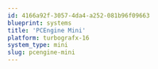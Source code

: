 ```yaml
---
id: 4166a92f-3057-4da4-a252-081b96f09663
blueprint: systems
title: 'PCEngine Mini'
platform: turbografx-16
system_type: mini
slug: pcengine-mini
---
```

